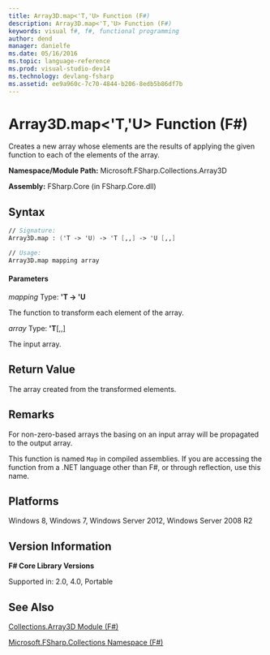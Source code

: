 ```yaml
---
title: Array3D.map<'T,'U> Function (F#)
description: Array3D.map<'T,'U> Function (F#)
keywords: visual f#, f#, functional programming
author: dend
manager: danielfe
ms.date: 05/16/2016
ms.topic: language-reference
ms.prod: visual-studio-dev14
ms.technology: devlang-fsharp
ms.assetid: ee9a960c-7c70-4844-b206-8edb5b86df7b 
---
```


# Array3D.map<'T,'U> Function (F#)

Creates a new array whose elements are the results of applying the given function to each of the elements of the array.

**Namespace/Module Path:** Microsoft.FSharp.Collections.Array3D

**Assembly:** FSharp.Core (in FSharp.Core.dll)


## Syntax

```fsharp
// Signature:
Array3D.map : ('T -> 'U) -> 'T [,,] -> 'U [,,]

// Usage:
Array3D.map mapping array
```

#### Parameters
*mapping*
Type: **'T -&gt; 'U**


The function to transform each element of the array.


*array*
Type: **'T**[[,,]](https://msdn.microsoft.com/library/b4e5b35b-dc83-4b50-94aa-85fcf3ccb2b0)


The input array.

## Return Value

The array created from the transformed elements.

## Remarks
For non-zero-based arrays the basing on an input array will be propagated to the output array.

This function is named `Map` in compiled assemblies. If you are accessing the function from a .NET language other than F#, or through reflection, use this name.


## Platforms
Windows 8, Windows 7, Windows Server 2012, Windows Server 2008 R2


## Version Information
**F# Core Library Versions**

Supported in: 2.0, 4.0, Portable

## See Also
[Collections.Array3D Module &#40;F&#35;&#41;](Collections.Array3D-Module-%5BFSharp%5D.md)

[Microsoft.FSharp.Collections Namespace &#40;F&#35;&#41;](Microsoft.FSharp.Collections-Namespace-%5BFSharp%5D.md)